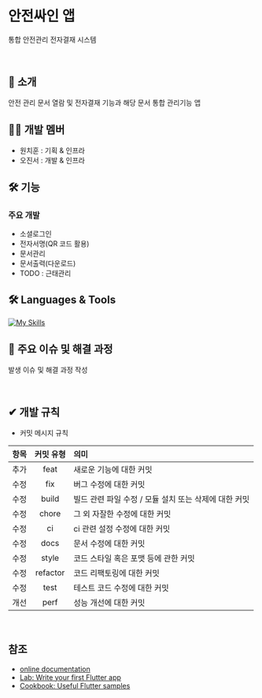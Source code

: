 # 안전싸인 앱

통합 안전관리 전자결재 시스템

<br>

## 🔖 소개 

안전 관리 문서 열람 및 전자결재 기능과 해당 문서 통합 관리기능 앱


## 💁‍♂️ 개발 멤버
- 원치훈 : 기획 & 인프라
- 오진서 : 개발 & 인프라

## 🛠 기능
### 주요 개발

- 소셜로그인
- 전자서명(QR 코드 활용)
- 문서관리
- 문서출력(다운로드)
- TODO : 근태관리


## 🛠️ Languages & Tools

[![My Skills](https://skillicons.dev/icons?i=git,nginx,jenkins,docker,kubernetes,postgresql,react,vite,npm,spring,flutter,java,dart,typescript,js,html,css,linux,ubuntu&theme=light&perline=4)](https://skillicons.dev)

## 🤔 주요 이슈 및 해결 과정
발생 이슈 및 해결 과정 작성

<br>

## ✔ 개발 규칙
- 커밋 메시지 규칙

|항목|커밋 유형|의미|
|:---:|:---:|:---|
|추가|feat|새로운 기능에 대한 커밋|
|수정|fix|버그 수정에 대한 커밋|
|수정|build|빌드 관련 파일 수정 / 모듈 설치 또는 삭제에 대한 커밋|
|수정|chore|그 외 자잘한 수정에 대한 커밋|
|수정|ci|ci 관련 설정 수정에 대한 커밋|
|수정|docs|문서 수정에 대한 커밋|
|수정|style|코드 스타일 혹은 포맷 등에 관한 커밋|
|수정|refactor|코드 리팩토링에 대한 커밋|
|수정|test|테스트 코드 수정에 대한 커밋|
|개선|perf|성능 개선에 대한 커밋|

<br>

## 참조
- [online documentation](https://docs.flutter.dev/)
- [Lab: Write your first Flutter app](https://docs.flutter.dev/get-started/codelab)
- [Cookbook: Useful Flutter samples](https://docs.flutter.dev/cookbook)
